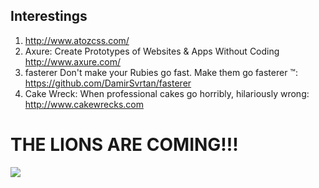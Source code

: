 Interestings
------------
1. http://www.atozcss.com/
2. Axure: Create Prototypes of Websites & Apps Without Coding http://www.axure.com/
3. fasterer Don't make your Rubies go fast. Make them go fasterer ™: https://github.com/DamirSvrtan/fasterer
4. Cake Wreck: When professional cakes go horribly, hilariously wrong: http://www.cakewrecks.com

# THE LIONS ARE COMING!!!
![](http://media.giphy.com/media/C3bKXmyS3kePu/giphy.gif)
